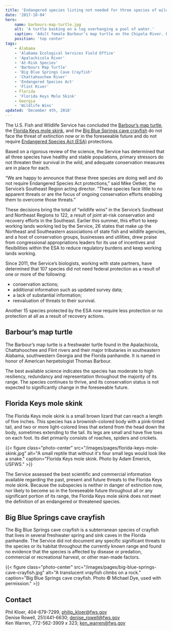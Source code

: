 ```yaml
---
title: 'Endangered species listing not needed for three species of wildlife in the Southeast'
date: '2017-10-04'
hero:
    name: barbours-map-turtle.jpg
    alt: 'A turtle basking on a log overhanging a pool of water.'
    caption: 'Adult female Barbour’s map turtle on the Chipola River. Photo by Jonathan Mays, Florida Fish and Wildlife Conservation Commission.'
    position: 'top center'
tags:
    - Alabama
    - 'Alabama Ecological Services Field Office'
    - 'Apalachicola River'
    - 'At-Risk Species'
    - 'Barbours Map Turtle'
    - 'Big Blue Springs Cave Crayfish'
    - 'Chattahoochee River'
    - 'Endangered Species Act'
    - 'Flint River'
    - Florida
    - 'Florida Keys Mole Skink'
    - Georgia
    - 'Wildlife Wins'
updated: 'December 4th, 2018'
---
```


The U.S. Fish and Wildlife Service has concluded the [Barbour’s map turtle](https://ecos.fws.gov/ecp0/profile/speciesProfile?spcode=C047), the [Florida Keys mole skink](https://ecos.fws.gov/ecp0/profile/speciesProfile?spcode=C03U), and the [Big Blue Springs cave crayfish](https://ecos.fws.gov/ecp0/profile/speciesProfile?spcode=K07B) do not face the threat of extinction now or in the foreseeable future and do not require [Endangered Species Act (ESA)](/endangered-species-act) protections.

Based on a rigorous review of the science, the Service has determined that all three species have healthy and stable populations, primary stressors do not threaten their survival in the wild, and adequate conservation measures are in place for each.

“We are happy to announce that these three species are doing well and do not require Endangered Species Act protections,” said Mike Oetker, the Service’s Southeast Region acting director. “These species face little to no apparent threats or are the focus of ongoing conservation efforts enabling them to overcome those threats.”

These decisions bring the total of “wildlife wins” in the Service’s Southeast and Northeast Regions to 122, a result of joint at-risk conservation and recovery efforts in the Southeast. Earlier this summer, this effort to keep working lands working led by the Service, 26 states that make up the Northeast and Southeastern associations of state fish and wildlife agencies, and a host of conservation groups, businesses and utilities, drew praise from congressional appropriations leaders for its use of incentives and flexibilities within the ESA to reduce regulatory burdens and keep working lands working.

Since 2011, the Service’s biologists, working with state partners, have determined that 107 species did not need federal protection as a result of one or more of the following:

- conservation actions;
- additional information such as updated survey data;
- a lack of substantial information;
- reevaluation of threats to their survival.

Another 15 species protected by the ESA now require less protection or no protection at all as a result of recovery actions.

## Barbour’s map turtle

The Barbour’s map turtle is a freshwater turtle found in the Apalachicola, Chattahoochee and Flint rivers and their major tributaries in southeastern Alabama, southwestern Georgia and the Florida panhandle. It is named in honor of American herpetologist Thomas Barbour.

The best available science indicates the species has moderate to high resiliency, redundancy and representation throughout the majority of its range. The species continues to thrive, and its conservation status is not expected to significantly change in the foreseeable future.

## Florida Keys mole skink

The Florida Keys mole skink is a small brown lizard that can reach a length of five inches. This species has a brownish-colored body with a pink-tinted tail, and two or more light-colored lines that extend from the head down the body, sometimes extending to the tail. Its legs are small and have five toes on each foot. Its diet primarily consists of roaches, spiders and crickets.

{{< figure class="photo-center" src="/images/pages/florida-keys-mole-skink.jpg" alt="A small reptile that without it's four small legs would look like a snake." caption="Florida Keys mole skink. Photo by Adam Emerick, USFWS." >}}

The Service assessed the best scientific and commercial information available regarding the past, present and future threats to the Florida Keys mole skink. Because the subspecies is neither in danger of extinction now, nor likely to become so in the foreseeable future throughout all or any significant portion of its range, the Florida Keys mole skink does not meet the definition of an endangered or threatened species.

## Big Blue Springs cave crayfish

The Big Blue Springs cave crayfish is a subterranean species of crayfish that lives in several freshwater spring and sink caves in the Florida panhandle. The Service did not document any specific significant threats to the species or its habitat throughout the currently known range and found no evidence that the species is affected by disease or predation, commercial or recreational harvest, or other man-made factors.

{{< figure class="photo-center" src="/images/pages/big-blue-springs-cave-crayfish.jpg" alt="A translucent vrayfish climbs on a rock." caption="Big Blue Springs cave crayfish.  Photo © Michael Dye, used with permission." >}}

## Contact

Phil Kloer, 404-679-7299, [philip_kloer@fws.gov](mailto:philip_kloer@fws.gov)  
Denise Rowell, 251/441-6630; [denise_rowell@fws.gov](mailto:denise_rowell@fws.gov)  
Ken Warren, 772-562-3909 x 323; [ken_warren@fws.gov](mailto:ken_warren@fws.gov)
